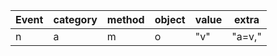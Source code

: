 | Event | category | method | object | value | extra |
| ---- | ---- | ---- | ---- | ---- | ---- |
|n|a|m|o|"v"|"a=v," 
